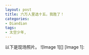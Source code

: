 ```yaml
---
layout: post
title: 六万人里选十五，我胜了！
categories:
- Diandian
tags:
- 太空少年, 
---
```

以下是现场照片。 !\[Image 1\]\[\] \[Image 1\]: